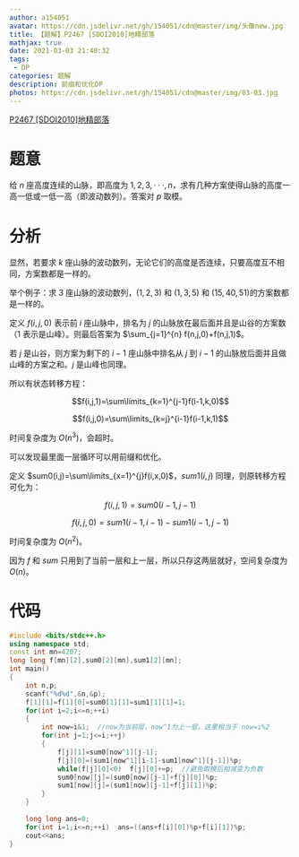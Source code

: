 ```yaml
---
author: a154051
avatar: https://cdn.jsdelivr.net/gh/154051/cdn@master/img/头像new.jpg
title: 【题解】P2467 [SDOI2010]地精部落
mathjax: true
date: 2021-03-03 21:40:32
tags: 
 - DP
categories: 题解
description: 前缀和优化DP
photos: https://cdn.jsdelivr.net/gh/154051/cdn@master/img/03-03.jpg
---
```


[P2467 [SDOI2010]地精部落](https://www.luogu.com.cn/problem/P2467)

# 题意

给 $n$ 座高度连续的山脉，即高度为 $1,2,3,···,n$，求有几种方案使得山脉的高度一高一低或一低一高（即波动数列）。答案对 $p$ 取模。

# 分析

显然，若要求 $k$ 座山脉的波动数列，无论它们的高度是否连续，只要高度互不相同，方案数都是一样的。

举个例子：求 $3$ 座山脉的波动数列，$(1,2,3)$ 和 $(1,3,5)$ 和 $(15,40,51)$的方案数都是一样的。

定义 $f(i,j,0)$ 表示前 $i$ 座山脉中，排名为 $j$ 的山脉放在最后面并且是山谷的方案数（$1$ 表示是山峰）。则最后答案为 $\sum_{j=1}^{n} f(n,j,0)+f(n,j,1)$。

若 $j$ 是山谷，则方案为剩下的 $i-1$ 座山脉中排名从 $j$ 到 $i-1$ 的山脉放后面并且做山峰的方案之和。$j$ 是山峰也同理。

所以有状态转移方程：

$$f(i,j,1)=\sum\limits_{k=1}^{j-1}f(i-1,k,0)$$

$$f(i,j,0)=\sum\limits_{k=j}^{i-1}f(i-1,k,1)$$

时间复杂度为 $O(n^3)$，会超时。

可以发现最里面一层循环可以用前缀和优化。

定义 $sum0(i,j)=\sum\limits_{x=1}^{j}f(i,x,0)$，$sum1(i,j)$ 同理，则原转移方程可化为：

$$f(i,j,1)=sum0(i-1,j-1)$$

$$f(i,j,0)=sum1(i-1,i-1)-sum1(i-1,j-1)$$

时间复杂度为 $O(n^2)$。

因为 $f$ 和 $sum$ 只用到了当前一层和上一层，所以只存这两层就好，空间复杂度为 $O(n)$。

# 代码

```cpp
#include <bits/stdc++.h>
using namespace std;
const int mn=4207;
long long f[mn][2],sum0[2][mn],sum1[2][mn];
int main()
{
	int n,p;
	scanf("%d%d",&n,&p);
	f[1][1]=f[1][0]=sum0[1][1]=sum1[1][1]=1;
	for(int i=2;i<=n;++i)
	{
		int now=i&1;  //now为当前层，now^1为上一层。这里相当于 now=i%2 
		for(int j=1;j<=i;++j)
		{
			f[j][1]=sum0[now^1][j-1];
		  	f[j][0]=(sum1[now^1][i-1]-sum1[now^1][j-1])%p;
		  	while(f[j][0]<0)  f[j][0]+=p;  //避免取模后相减变为负数 
		  	sum0[now][j]=(sum0[now][j-1]+f[j][0])%p;
		  	sum1[now][j]=(sum1[now][j-1]+f[j][1])%p;
		}
	}
	  
	long long ans=0;
	for(int i=1;i<=n;++i)  ans=((ans+f[i][0])%p+f[i][1])%p;
	cout<<ans;
} 
```

